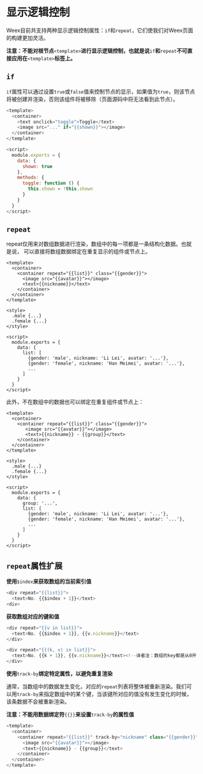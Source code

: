 # 显示逻辑控制

Weex目前共支持两种显示逻辑控制属性：`if`和`repeat`，它们使我们对Weex页面的构建更加灵活。

**注意：不能对根节点**`<template>`**进行显示逻辑控制，也就是说**`if`**和**`repeat`**不可直接应用在**`<template>`**标签上。**

## `if`

`if`属性可以通过设置`true`或`false`值来控制节点的显示，如果值为`true`，则该节点将被创建并渲染，否则该组件将被移除（页面源码中将无法看到此节点）。

```js
<template>
  <container>
    <text onclick="toggle">Toggle</text>
    <image src="..." if="{{shown}}"></image>
  </container>
</template>

<script>
  module.exports = {
    data: {
      shown: true
    },
    methods: {
      toggle: function () {
        this.shown = !this.shown
      }
    }
  }
</script>
```

## `repeat`

repeat仅用来对数组数据进行渲染，数组中的每一项都是一条结构化数据。也就是说， 可以直接将数组数据绑定在重复显示的组件或节点上。

```
<template>
  <container>
    <container repeat="{{list}}" class="{{gender}}">
      <image src="{{avatar}}"></image>
      <text>{{nickname}}</text>
    </container>
  </container>
</template>

<style>
  .male {...}
  .female {...}
</style>

<script>
  module.exports = {
    data: {
      list: [
        {gender: 'male', nickname: 'Li Lei', avatar: '...'},
        {gender: 'female', nickname: 'Han Meimei', avatar: '...'},
        ...
      ]
    }
  }
</script>
```

此外，不在数组中的数据也可以绑定在重复组件或节点上：

```
<template>
  <container>
    <container repeat="{{list}}" class="{{gender}}">
       <image src="{{avatar}}"></image>
       <text>{{nickname}} - {{group}}</text>
    </container>
  </container>
</template>

<style>
  .male {...}
  .female {...}
</style>

<script>
  module.exports = {
    data: {
      group: '...',
      list: [
        {gender: 'male', nickname: 'Li Lei', avatar: '...'},
        {gender: 'female', nickname: 'Han Meimei', avatar: '...'},
        ...
      ]
    }
  }
</script>
```

## `repeat`属性扩展

**使用**`$index`**来获取数组的当前索引值**

```js
<div repeat="{{list}}">
  <text>No. {{$index + 1}}</text>
<div>
```

**获取数组对应的键和值**

```js
<div repeat="{{v in list}}">
  <text>No. {{$index + 1}}, {{v.nickname}}</text>
</div>
```

```js
<div repeat="{{(k, v) in list}}">
  <text>No. {{k + 1}}, {{v.nickname}}</text><!--译者注：数组的key都是从0开始，若想得到通常意义的序号，应加1-->
</div>
```

**使用**`track-by`**绑定特定属性，以避免重复渲染**

通常，当数组中的数据发生变化，对应的`repeat`列表将整体被重新渲染。我们可以用`track-by`来指定数组中的某个键，当该键所对应的值没有发生变化的时候，该条数据不会被重新渲染。

**注意：不能用数据绑定符**`{{}}`**来设置**`track-by`**的属性值**

```js
<template>
  <container>
    <container repeat="{{list}}" track-by="nickname" class="{{gender}}"><!--译者注：此处直接写nickname即可-->
      <image src="{{avatar}}"></image>
      <text>{{nickname}} - {{group}}</text>
    </container>
  </container>
</template>
```

